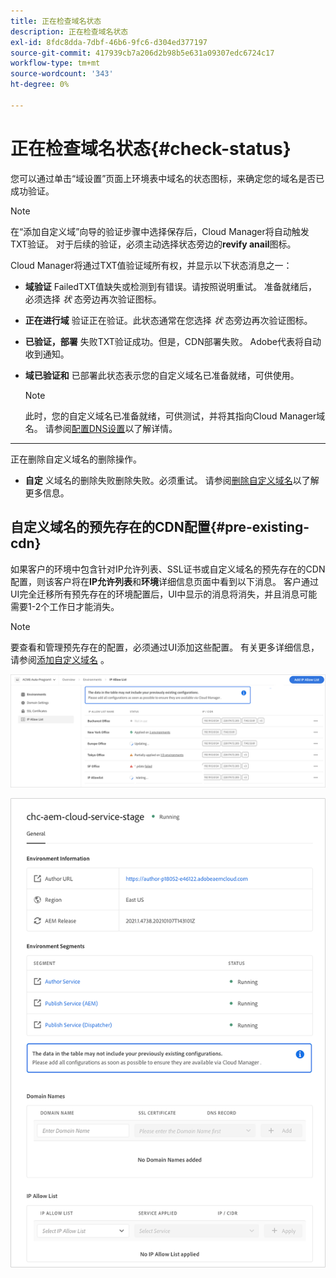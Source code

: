 ```yaml
---
title: 正在检查域名状态
description: 正在检查域名状态
exl-id: 8fdc8dda-7dbf-46b6-9fc6-d304ed377197
source-git-commit: 417939cb7a206d2b98b5e631a09307edc6724c17
workflow-type: tm+mt
source-wordcount: '343'
ht-degree: 0%

---
```


# 正在检查域名状态{#check-status}

您可以通过单击“域设置”页面上环境表中域名的状态图标，来确定您的域名是否已成功验证。

>[!NOTE]
>在“添加自定义域”向导的验证步骤中选择保存后，Cloud Manager将自动触发TXT验证。 对于后续的验证，必须主动选择状态旁边的&#x200B;**revify anail**&#x200B;图标。

Cloud Manager将通过TXT值验证域所有权，并显示以下状态消息之一：

* **域验证**
FailedTXT值缺失或检测到有错误。请按照说明重试。 准备就绪后，必须选择 
*状* 态旁边再次验证图标。

* **正在进行域**
验证正在验证。此状态通常在您选择 
*状* 态旁边再次验证图标。

* **已验证，部署**
失败TXT验证成功。但是，CDN部署失败。 Adobe代表将自动收到通知。

* **域已验证和**
已部署此状态表示您的自定义域名已准备就绪，可供使用。
   >[!NOTE]
   >此时，您的自定义域名已准备就绪，可供测试，并将其指向Cloud Manager域名。 请参阅[配置DNS设置](/help/implementing/cloud-manager/custom-domain-names/configure-dns-settings.md)以了解详情。

* ****
正在删除自定义域名的删除操作。

* **自定**
义域名的删除失败删除失败。必须重试。 请参阅[删除自定义域名](/help/implementing/cloud-manager/custom-domain-names/delete-custom-domain-name.md)以了解更多信息。


## 自定义域名的预先存在的CDN配置{#pre-existing-cdn}

如果客户的环境中包含针对IP允许列表、SSL证书或自定义域名的预先存在的CDN配置，则该客户将在&#x200B;**IP允许列表**&#x200B;和&#x200B;**环境**&#x200B;详细信息页面中看到以下消息。 客户通过UI完全迁移所有预先存在的环境配置后，UI中显示的消息将消失，并且消息可能需要1-2个工作日才能消失。

>[!NOTE]
>要查看和管理预先存在的配置，必须通过UI添加这些配置。 有关更多详细信息，请参阅[添加自定义域名](/help/implementing/cloud-manager/custom-domain-names/add-custom-domain-name.md) 。

![](/help/implementing/cloud-manager/assets/ip-allow-list-message1.png)

![](/help/implementing/cloud-manager/assets/ip-allow-list-message2.png)

